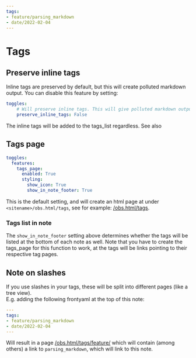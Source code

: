 ```yaml
---
tags:
- feature/parsing_markdown
- date/2022-02-04
---
```

   
# Tags   
## Preserve inline tags   
Inline tags are preserved by default, but this will create polluted markdown output. You can disable this feature by setting:   
``` yaml
toggles:
	# Will preserve inline tags. This will give polluted markdown output
	preserve_inline_tags: False
```
   
   
The inline tags will be added to the tags_list regardless. See also    
   
## Tags page   
``` yaml
toggles:
  features:
    tags_page:
      enabled: True
      styling:
        show_icon: True
        show_in_note_footer: True
```
   
   
This is the default setting, and will create an html page at under `<sitename>/obs.html/tags`, see for example: [/obs.html/tags](/obs.html/tags).   
   
### Tags list in note   
The `show_in_note_footer` setting above determines whether the tags will be listed at the bottom of each note as well. Note that you have to create the tags_page for this function to work, at the tags will be links pointing to their respective tag pages.   
   
## Note on slashes   
If you use slashes in your tags, these will be split into different pages (like a tree view).   
E.g. adding the following frontyaml at the top of this note:   
   
``` yaml
---
tags:
- feature/parsing_markdown
- date/2022-02-04
---
```
   
   
Will result in a page [/obs.html/tags/feature/](/obs.html/tags/feature/) which will contain (among others) a link to  `parsing_markdown`, which will link to this note.